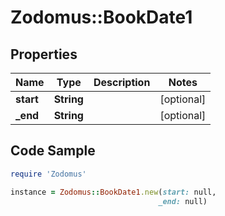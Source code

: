 # Zodomus::BookDate1

## Properties

Name | Type | Description | Notes
------------ | ------------- | ------------- | -------------
**start** | **String** |  | [optional] 
**_end** | **String** |  | [optional] 

## Code Sample

```ruby
require 'Zodomus'

instance = Zodomus::BookDate1.new(start: null,
                                 _end: null)
```


